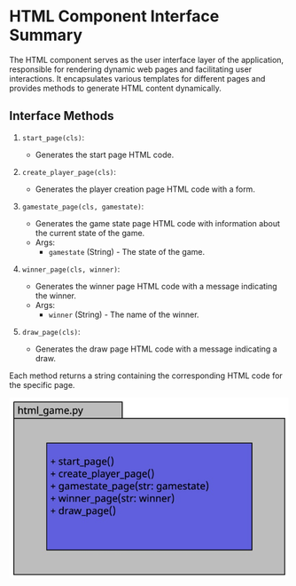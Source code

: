 # HTML Component Interface Summary

The HTML component serves as the user interface layer of the application, responsible for rendering dynamic web pages and facilitating user interactions. It encapsulates various templates for different pages and provides methods to generate HTML content dynamically.

## Interface Methods

1. `start_page(cls)`: 
   - Generates the start page HTML code.

2. `create_player_page(cls)`: 
   - Generates the player creation page HTML code with a form.

3. `gamestate_page(cls, gamestate)`: 
   - Generates the game state page HTML code with information about the current state of the game.
   - Args: 
     - `gamestate` (String) - The state of the game.

4. `winner_page(cls, winner)`: 
   - Generates the winner page HTML code with a message indicating the winner.
   - Args: 
     - `winner` (String) - The name of the winner.

5. `draw_page(cls)`: 
   - Generates the draw page HTML code with a message indicating a draw.

Each method returns a string containing the corresponding HTML code for the specific page.

![UML HTML](jpeg_files/html_uml.jpeg)
